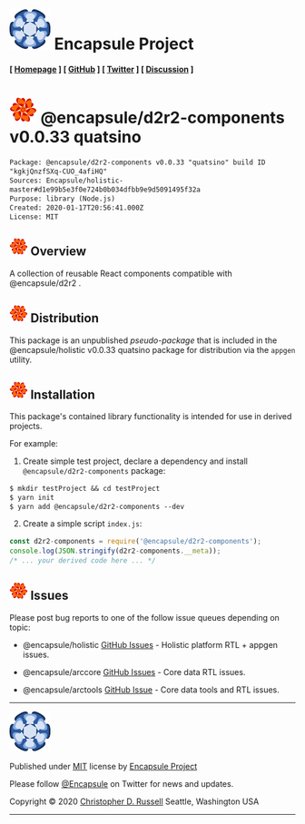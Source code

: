# [![Encapsule Project](ASSETS/blue-burst-encapsule.io-icon-72x72.png "Encapsule Project")](https://encapsule.io) Encapsule Project

**[ [Homepage](https://encapsule.io "Encapsule Project Homepage...") ] [ [GitHub](https://github.com/Encapsule "Encapsule Project GitHub...") ] [ [Twitter](https://twitter.com/Encapsule "Encapsule Project Twitter...") ] [ [Discussion](https://groups.google.com/a/encapsule.io/forum/#!forum/holistic-app-platform-discussion-group "Holistic app platform discussion group...") ]**

# ![@encapsule/holistic](ASSETS/encapsule-holistic-48x48.png "@encapsule/holistic") @encapsule/d2r2-components v0.0.33 quatsino

```
Package: @encapsule/d2r2-components v0.0.33 "quatsino" build ID "kgkjQnzfSXq-CUO_4afiHQ"
Sources: Encapsule/holistic-master#d1e99b5e3f0e724b0b034dfbb9e9d5091495f32a
Purpose: library (Node.js)
Created: 2020-01-17T20:56:41.000Z
License: MIT
```

## ![@encapsule/holistic](ASSETS/encapsule-holistic-32x32.png "@encapsule/holistic") Overview

A collection of reusable React components compatible with @encapsule/d2r2 <ComponentRouter/>.

## ![@encapsule/holistic](ASSETS/encapsule-holistic-32x32.png "@encapsule/holistic") Distribution

This package is an unpublished _pseudo-package_ that is included in the @encapsule/holistic v0.0.33 quatsino package for distribution via the `appgen` utility.

## ![@encapsule/holistic](ASSETS/encapsule-holistic-32x32.png "@encapsule/holistic") Installation

This package's contained library functionality is intended for use in derived projects.

For example:

1. Create simple test project, declare a dependency and install `@encapsule/d2r2-components` package:

```
$ mkdir testProject && cd testProject
$ yarn init
$ yarn add @encapsule/d2r2-components --dev
```

2. Create a simple script `index.js`:

```JavaScript
const d2r2-components = require('@encapsule/d2r2-components');
console.log(JSON.stringify(d2r2-components.__meta));
/* ... your derived code here ... */
```

## ![@encapsule/holistic](ASSETS/encapsule-holistic-32x32.png "@encapsule/holistic") Issues

Please post bug reports to one of the follow issue queues depending on topic:

- @encapsule/holistic [GitHub Issues](https://github.com/Encapsule/holistic/issues) - Holistic platform RTL + appgen issues.

- @encapsule/arccore [GitHub Issues](https://github.com/Encapsule/ARCcore/issues) - Core data RTL issues.

- @encapsule/arctools [GitHub Issue](https://github.com/Encapsule/ARCtools/issues) - Core data tools and RTL issues.

<hr>

[![Encapsule Project](ASSETS/blue-burst-encapsule.io-icon-72x72.png "Encapsule Project")](https://encapsule.io)

Published under [MIT](LICENSE) license by [Encapsule Project](https://encapsule.io)

Please follow [@Encapsule](https://twitter.com/encapsule) on Twitter for news and updates.

Copyright &copy; 2020 [Christopher D. Russell](https://github.com/ChrisRus) Seattle, Washington USA

<hr>
